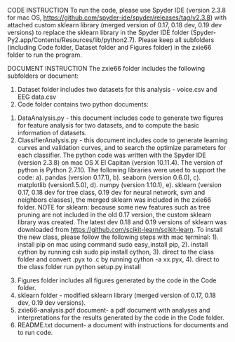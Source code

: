 CODE INSTRUCTION
To run the code, please use Spyder IDE (version 2.3.8 for mac OS, https://github.com/spyder-ide/spyder/releases/tag/v2.3.8) with attached custom sklearn library (merged version of 0.17, 0.18 dev, 0.19 dev versions) to replace the sklearn library  in the Spyder IDE folder (Spyder-Py2.app/Contents/Resources/lib/python2.7). Please keep all subfolders (including Code folder, Dataset folder and Figures folder) in the zxie66 folder to run the program.

DOCUMENT INSTRUCTION
The zxie66 folder includes the following subfolders or document:
1. Dataset folder includes two datasets for this analysis - voice.csv and EEG data.csv
2. Code folder contains two python documents: 
1) DataAnalysis.py - this document includes code to generate two figures for feature analysis for two datasets, and to compute the basic information of datasets.
2) ClassifierAnalysis.py - this document includes code to generate learning curves and validation curves, and to search the optimize parameters for each classifier.
The python code was written with the Spyder IDE (version 2.3.8) on mac OS X El Capitan (version 10.11.4). The version of python is Python 2.7.10. The following libraries were used to support the code: a). pandas (version 0.17.1), b). seaborn (version 0.6.0), c). matplotlib (version1.5.0), d). numpy (version 1.10.1), e). sklearn (version 0.17, 0.18 dev for tree class, 0.19 dev for neural network, svm and neighbors classes), the merged sklearn was included in the zxie66 folder.
NOTE for sklearn: because some new features such as tree pruning are not included in the old 0.17 version, the custom sklearn library was created. The latest dev 0.18 and 0.19 versions of sklearn was downloaded from https://github.com/scikit-learn/scikit-learn. To install the new class, please follow the following steps with mac terminal:  1). install pip on mac using command sudo easy_install pip, 2). install cython by running csh sudo pip install cython, 3). direct to the class folder and convert .pyx to .c by running cython -a xx.pyx, 4). direct to the class folder run python setup.py install 
3. Figures folder includes all figures generated by the code in the  Code folder.
4. sklearn folder - modified sklearn library (merged version of 0.17, 0.18 dev, 0.19 dev versions).
5. zxie66-analysis.pdf document- a pdf document with analyses and interpretations for the results generated by the code in the Code folder.
6. README.txt document- a document with instructions for documents and to run code. 
